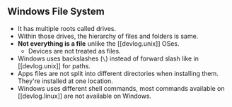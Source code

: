 
## Windows File System

- It has multiple roots called drives.
- Within those drives, the hierarchy of files and folders is same.
- **Not everything is a file** unlike the [[devlog.unix]] OSes.
  - Devices are not treated as files.
- Windows uses backslashes (`\`) instead of forward slash like in [[devlog.unix]] for paths.
- Apps files are not split into different directories when installing them. They're installed at one location.
- Windows uses different shell commands, most commands available on [[devlog.linux]] are not available on Windows.
